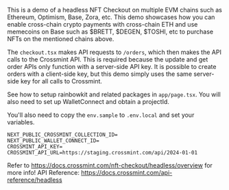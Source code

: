 This is a demo of a headless NFT Checkout on multiple EVM chains such as Ethereum, Optimism, Base, Zora, etc. This demo showcases how you can enable cross-chain crypto payments with cross-chain ETH and use memecoins on Base such as $BRETT, $DEGEN, $TOSHI, etc to purchase NFTs on the mentioned chains above. 

The `checkout.tsx` makes API requests to `/orders`, which then makes the API calls to the Crossmint API. This is required because the update and get order APIs only function with a server-side API key. It is possible to create orders with a client-side key, but this demo simply uses the same server-side key for all calls to Crossmint.

See how to setup rainbowkit and related packages in `app/page.tsx`. You will also need to set up WalletConnect and obtain a projectId. 

You'll also need to copy the `env.sample` to `.env.local` and set your variables.

```
NEXT_PUBLIC_CROSSMINT_COLLECTION_ID=
NEXT_PUBLIC_WALLET_CONNECT_ID=
CROSSMINT_API_KEY=
CROSSMINT_API_URL=https://staging.crossmint.com/api/2024-01-01
```

Refer to https://docs.crossmint.com/nft-checkout/headless/overview for more info!
API Reference: https://docs.crossmint.com/api-reference/headless
